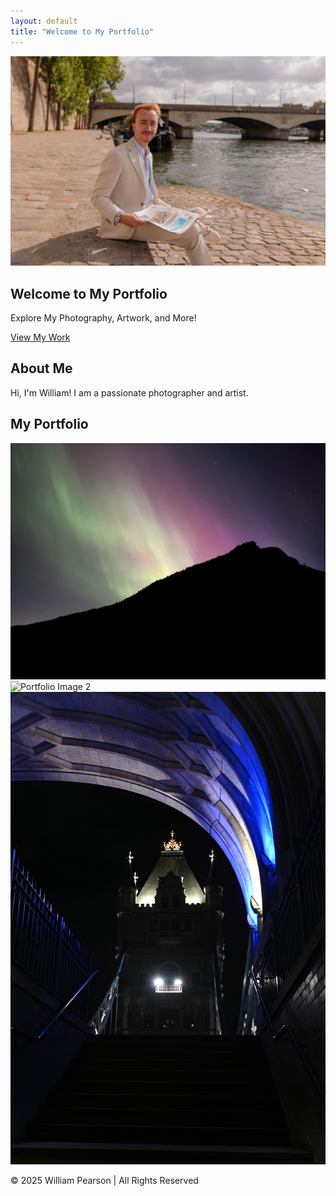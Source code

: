 ```yaml
---
layout: default
title: "Welcome to My Portfolio"
---
```


<section class="hero">
  <img src="assets/images/WPParis1.JPEG" alt="Hero Image">
  <div class="hero-text">
    <h1>Welcome to My Portfolio</h1>
    <p>Explore My Photography, Artwork, and More!</p>
    <a href="#portfolio" class="cta-button">View My Work</a>
  </div>
</section>

<section id="about">
  <h2>About Me</h2>
  <p>Hi, I'm William! I am a passionate photographer and artist.</p>
</section>

<section id="portfolio">
  <h2>My Portfolio</h2>
  <div class="portfolio-gallery">
    <img src="assets/images/Aurora1.JPEG" alt="Portfolio Image 1" class="portfolio-image">
    <img src="assets/images/KewStatue.JPEG" alt="Portfolio Image 2" class="portfolio-image">
    <img src="assets/images/TowerbridgeUnder.JPEG" alt="Portfolio Image 3" class="portfolio-image">
  </div>
</section>

<footer>
  <p>&copy; 2025 William Pearson | All Rights Reserved</p>
</footer>
